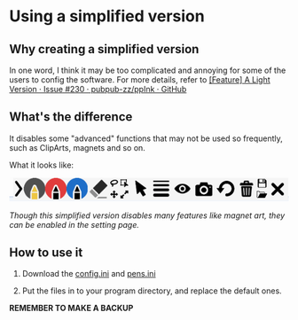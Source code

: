 # Using a simplified version

## Why creating a simplified version

In one word, I think it may be too complicated and annoying for some of the users to config the software. For more details, refer to [[Feature] A Light Version · Issue #230 · pubpub-zz/ppInk · GitHub](https://github.com/pubpub-zz/ppInk/issues/230)

## What's the difference

It disables some "advanced" functions that may not be used so frequently, such as ClipArts, magnets and so on.

What it looks like:

![Simplified](imgs/preview_modified_earthjasonlin.png)

*Though this simplified version disables many features like magnet art, they can be enabled in the setting page.*

## How to use it

1. Download the [config.ini](simplified_from_earthjasonlin.files/config.ini) and [pens.ini](simplified_from_earthjasonlin.files/pens.ini)

2. Put the files in to your program directory, and replace the default ones.

**REMEMBER TO MAKE A BACKUP**

